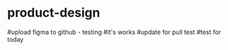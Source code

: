 # product-design
#upload figma to github - testing
#it's works
#update for pull test
#test for today
